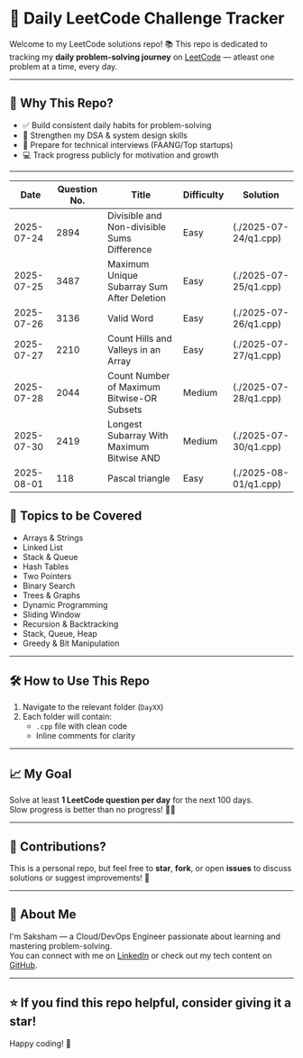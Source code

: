 # 🚀 Daily LeetCode Challenge Tracker

Welcome to my LeetCode solutions repo! 📚 This repo is dedicated to tracking my **daily problem-solving journey** on [LeetCode](https://leetcode.com/u/isakshamgupta/) — atleast one problem at a time, every day.

---

## 📌 Why This Repo?

- ✅ Build consistent daily habits for problem-solving
- 🧠 Strengthen my DSA & system design skills
- 💼 Prepare for technical interviews (FAANG/Top startups)
- 💻 Track progress publicly for motivation and growth

---
| Date       | Question No. | Title                                         | Difficulty | Solution                |
|------------|--------------|-----------------------------------------------|------------|-------------------------|
| 2025-07-24 | 2894         | Divisible and Non-divisible Sums Difference   | Easy       | (./2025-07-24/q1.cpp)   |
| 2025-07-25 | 3487         | Maximum Unique Subarray Sum After Deletion    | Easy       | (./2025-07-25/q1.cpp)   |
| 2025-07-26 | 3136         | Valid Word                                    | Easy       | (./2025-07-26/q1.cpp)   |
| 2025-07-27 | 2210         | Count Hills and Valleys in an Array           | Easy       | (./2025-07-27/q1.cpp)   |
| 2025-07-28 | 2044         | Count Number of Maximum Bitwise-OR Subsets    | Medium     | (./2025-07-28/q1.cpp)   |
| 2025-07-30 | 2419         | Longest Subarray With Maximum Bitwise AND     | Medium     | (./2025-07-30/q1.cpp)   |
| 2025-08-01 | 118          | Pascal triangle                               | Easy       | (./2025-08-01/q1.cpp)   |

## 🧠 Topics to be Covered

- Arrays & Strings  
- Linked List
- Stack & Queue
- Hash Tables  
- Two Pointers  
- Binary Search  
- Trees & Graphs  
- Dynamic Programming  
- Sliding Window  
- Recursion & Backtracking  
- Stack, Queue, Heap  
- Greedy & Bit Manipulation

---

## 🛠️ How to Use This Repo

1. Navigate to the relevant folder (`DayXX`)
2. Each folder will contain:
   - `.cpp` file with clean code
   - Inline comments for clarity

---

## 📈 My Goal

Solve at least **1 LeetCode question per day** for the next 100 days.  
Slow progress is better than no progress! 🧗‍♂️

---

## 🧩 Contributions?

This is a personal repo, but feel free to **star**, **fork**, or open **issues** to discuss solutions or suggest improvements! 🙌

---

## 💼 About Me

I'm Saksham — a Cloud/DevOps Engineer passionate about learning and mastering problem-solving.  
You can connect with me on [LinkedIn](https://www.linkedin.com/in/isakshamgupta/) or check out my tech content on [GitHub](https://github.com/isakshamgupta).

---

## ⭐️ If you find this repo helpful, consider giving it a star!

Happy coding! 🚀  
